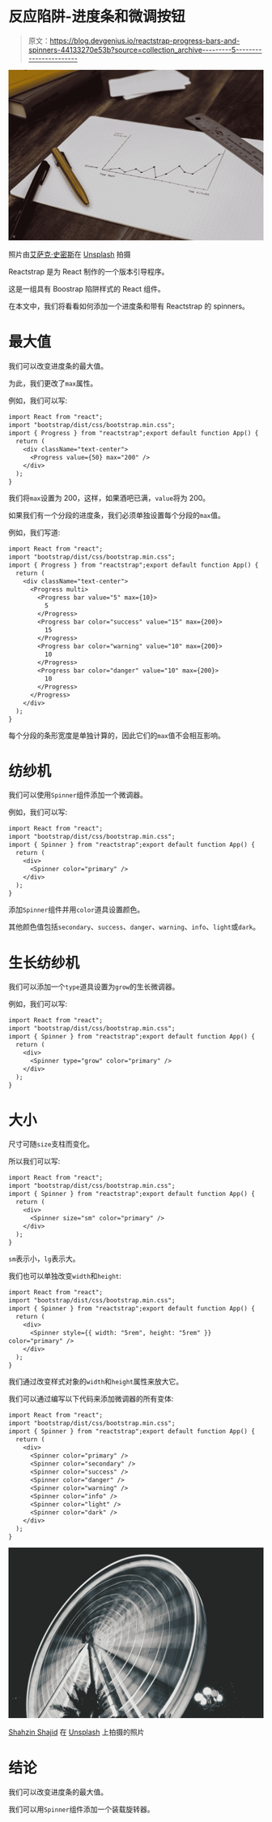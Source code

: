# 反应陷阱-进度条和微调按钮

> 原文：<https://blog.devgenius.io/reactstrap-progress-bars-and-spinners-44133270e53b?source=collection_archive---------5----------------------->

![](img/f74315305dd4452626c467414ac069c7.png)

照片由[艾萨克·史密斯](https://unsplash.com/@isaacmsmith?utm_source=medium&utm_medium=referral)在 [Unsplash](https://unsplash.com?utm_source=medium&utm_medium=referral) 拍摄

Reactstrap 是为 React 制作的一个版本引导程序。

这是一组具有 Boostrap 陷阱样式的 React 组件。

在本文中，我们将看看如何添加一个进度条和带有 Reactstrap 的 spinners。

# 最大值

我们可以改变进度条的最大值。

为此，我们更改了`max`属性。

例如，我们可以写:

```
import React from "react";
import "bootstrap/dist/css/bootstrap.min.css";
import { Progress } from "reactstrap";export default function App() {
  return (
    <div className="text-center">
      <Progress value={50} max="200" />
    </div>
  );
}
```

我们将`max`设置为 200，这样，如果酒吧已满，`value`将为 200。

如果我们有一个分段的进度条，我们必须单独设置每个分段的`max`值。

例如，我们写道:

```
import React from "react";
import "bootstrap/dist/css/bootstrap.min.css";
import { Progress } from "reactstrap";export default function App() {
  return (
    <div className="text-center">
      <Progress multi>
        <Progress bar value="5" max={10}>
          5
        </Progress>
        <Progress bar color="success" value="15" max={200}>
          15
        </Progress>
        <Progress bar color="warning" value="10" max={200}>
          10
        </Progress>
        <Progress bar color="danger" value="10" max={200}>
          10
        </Progress>
      </Progress>
    </div>
  );
}
```

每个分段的条形宽度是单独计算的，因此它们的`max`值不会相互影响。

# 纺纱机

我们可以使用`Spinner`组件添加一个微调器。

例如，我们可以写:

```
import React from "react";
import "bootstrap/dist/css/bootstrap.min.css";
import { Spinner } from "reactstrap";export default function App() {
  return (
    <div>
      <Spinner color="primary" />
    </div>
  );
}
```

添加`Spinner`组件并用`color`道具设置颜色。

其他颜色值包括`secondary`、`success`、`danger`、`warning`、`info`、`light`或`dark`。

# 生长纺纱机

我们可以添加一个`type`道具设置为`grow`的生长微调器。

例如，我们可以写:

```
import React from "react";
import "bootstrap/dist/css/bootstrap.min.css";
import { Spinner } from "reactstrap";export default function App() {
  return (
    <div>
      <Spinner type="grow" color="primary" />
    </div>
  );
}
```

# 大小

尺寸可随`size`支柱而变化。

所以我们可以写:

```
import React from "react";
import "bootstrap/dist/css/bootstrap.min.css";
import { Spinner } from "reactstrap";export default function App() {
  return (
    <div>
      <Spinner size="sm" color="primary" />
    </div>
  );
}
```

`sm`表示小，`lg`表示大。

我们也可以单独改变`width`和`height`:

```
import React from "react";
import "bootstrap/dist/css/bootstrap.min.css";
import { Spinner } from "reactstrap";export default function App() {
  return (
    <div>
      <Spinner style={{ width: "5rem", height: "5rem" }} color="primary" />
    </div>
  );
}
```

我们通过改变样式对象的`width`和`height`属性来放大它。

我们可以通过编写以下代码来添加微调器的所有变体:

```
import React from "react";
import "bootstrap/dist/css/bootstrap.min.css";
import { Spinner } from "reactstrap";export default function App() {
  return (
    <div>
      <Spinner color="primary" />
      <Spinner color="secondary" />
      <Spinner color="success" />
      <Spinner color="danger" />
      <Spinner color="warning" />
      <Spinner color="info" />
      <Spinner color="light" />
      <Spinner color="dark" />
    </div>
  );
}
```

![](img/d10e0338a0b66f92ead1507fb2674334.png)

[Shahzin Shajid](https://unsplash.com/@shahzin_2903?utm_source=medium&utm_medium=referral) 在 [Unsplash](https://unsplash.com?utm_source=medium&utm_medium=referral) 上拍摄的照片

# 结论

我们可以改变进度条的最大值。

我们可以用`Spinner`组件添加一个装载旋转器。
